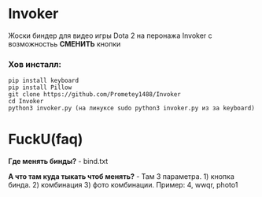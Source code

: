 # Invoker
Жоски биндер для видео игры Dota 2 на перонажа Invoker с возможностьь **СМЕНИТЬ** кнопки 

### Хов инсталл:
```
pip install keyboard
pip install Pillow
git clone https://github.com/Prometey1488/Invoker
cd Invoker
python3 invoker.py (на линуксе sudo python3 invoker.py из за keyboard)
```
# FuckU(faq)
**Где менять бинды?** - bind.txt

**А что там куда тыкать чтоб менять?** - Там 3 параметра. 1) кнопка бинда. 2) комбинация 3) фото комбинации. Пример: 4, wwqr, photo1
